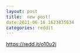 ```yaml
--- 
layout: post 
title:  new post! 
date:2021-06-16 1623835634 
categories: reddit 
--- 
```

https://redd.it/o10u2j